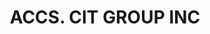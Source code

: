 ---
layout: asset
title: ACCS. CIT GROUP INC                                         
isin: US1255818015
---